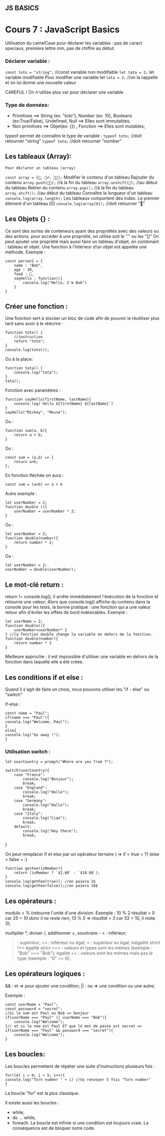 ## JS BASICS

# Cours 7 : JavaScript Basics
Utilisation du camelCase pour déclarer les variables : pas de caract speciaux, première lettre min, pas de chiffre au début.
###  Déclarer variable :
```const toto = "string";``` //const variable non modifiable
```let tata = 2;``` let variable modifiable
Pour modifier une variable let 
```tata = 3;``` //on la rappelle et on lui donne une nouvelle valeur

CAREFUL ! On n'utilise plus var pour déclarer une variable

### Type de données:

- Primitives ==> String (ex: "toto"), Number (ex: 10), Booleans (ex:True/False), Undefined, Null ==> Elles sont immutables;
- Non primitives ==> Objet(ex: {}) , Fonction ==> Elles sont mutables;

typeof permet de connaître le type de variable :
```typeof toto;``` //doit retourner "string"
```typeof tata;``` //doit retourner "number"


## Les tableaux (Array):
    Pour déclarer un tableau (array)
```const array = [🎅, 👳‍♂️, 👨‍🍳];```
    Modifier le contenu d'un tableau
Rajouter du contenu 
```array.push(👨‍💻);``` //à la fin du tableau
```array.unshift(👵);``` //au début du tableau
Retirer du contenu
```array.pop();``` //à la fin du tableau
```array.shift();``` //au début du tableau
Connaître la longueur d'un tableau
```console.log(array.length);```
    Les tableaux comportent des index. Le premier élément d'un tableau [0]
```console.log(array[0]);``` //doit retourner "🎅"

## Les Objets {} : 
Ce sont des sortes de conteneurs ayant des propriétés
 avec des valeurs ou des actions.
 pour accéder à une propriété, on utilise soit le "." ou les "[]"
 On peut ajouter une propriété mais aussi faire un tableau d'objet,
 en combinant : tableau et objet.
 Une fonction à l’intérieur d’un objet est appelée une méthode.
    Exemple :
 

    const person1 = {
        name : "Bob",
        age : 30,
        food : 🍕,
        sayHello : function(){
            console.log("Hello, I'm Bob")
        }
    }


## Créer une fonction : 
Une fonction sert à stocker un bloc de code afin de pouvoir le réutiliser plus tard sans avoir à le réécrire :


    function toto() {
        //instruction
        return "toto";
    }
    console.log(toto());


Ou à la place:

    function tata() {
        console.log("tata");
    }
    tata();

Fonction avec paramètres :

    function sayHello(firstName, lastName){
        console.log(`Hello ${firstName} ${lastName}`)
    }
    sayHello("Mickey", "Mouse");

Ou :

    function sum(a, b){
        return a + b;
    }
Ou :

    const sum = (a,b) => {
        return a+b;
    };

En fonction fléchée on aura :

    const sum = (a+b) => a + b 

Autre exemple :

    let userNumber = 2;
    function double (){
        userNumber = userNumber * 2;
    }
Ou :

    let userNumber = 2;
    function double(number){
        return number * 2;
    }

Ou :

    let userNumber = 2;
    userNumber = double(userNumber);

## Le mot-clé return : 
return != console.log();
il arrête immédiatement l'éxécution de la fonction
et retourne une valeur;
Alors que console.log() affiche du contenu dans la console pour
les tests,
la bonne pratique : une fonction qui a une valeur retour afin d'éviter les effets de bord indésirables.
    Exemple : 

    let userName = 2;
    function double(){
        userNumber=userNumber* 2
    } //la fonction double change la variable en dehors de la fonction.
    function double(number){
        return number * 2
    } 

Meilleure approche : il est impossible d'utiliser une variable en dehors de la fonction dans laquelle elle a été créée.

## Les conditions if et else : 
Quand il s'agit de faire un choix, nous pouvons utiliser  les "if - else" ou "switch"

if-else :


    const name = "Paul";
    if(name === "Paul"){
    console.log("Welcome, Paul");
    }
    else{
    console.log("Go away !");
    }

### Utilisation switch :


    let userCountry = prompt("Where are you from ?");

    switch(userCountry){
        case "France":
            console.log("Bonjour");
            break;
        case "England":
            console.log("Hello");
            break;
        case "Germany":
            console.log("Hallo");
            break;
        case "Italy":
            console.log("Ciao");
            break;
        default:
            console.log("Hey there");
            break;
}

On peut remplacer if et else par un opérateur ternaire ( => if = true = ?)  (else = false = :)


    function getFee(isMember){
        return (isMember ? `$2.00` : `$10.00`);
    }
    console.log(getFee(true)); //on paiera 2$
    console.log(getFee(false));//on paiera 10$

## Les opérateurs : 
modulo = % (retourne l'unité d'une division. 
Exemple : 10 % 2 résultat = 0 car 2*5 = 10 donc il ne reste rien; 
13 % 5 => résultat = 3 car 5*2 = 10, il reste 3); 

multiplier  *, diviser  /, additionner  +, soustraire -
< : inférieur;
> : supérieur;
<= : inférieur ou égal;
>= : supérieur ou égal;
inégalité strict !==
égalité strict === : valeurs et types sont les mêmes (exemple : "Bob" === "Bob");
égalité == : valeurs sont les mêmes mais pas le type (exemple : "0" == 0);

## Les opérateurs logiques : 
&& : et => pour ajouter une condition;
|| : ou => une condition ou une autre;

Exemple :

    const userName = "Paul";
    const password = "secret";
    //Si le nom est Paul ou Bob => bonjour
    if(userName === "Paul" || userName === "Bob"){
        console.log("Welcome");
    }// et si le nom est Paul ET que le mot de passe est secret =>
    if(userName === "Paul" && password === "secret"){
        console.log("Welcome");
    }

## Les boucles: 
Les boucles permettent de répéter une suite d'instructions plusieurs fois :


    for(let i = 0; i < 5; i++){
    console.log("Turn number " + i) //Va renvoyer 5 fois "Turn number"
    }
La boucle "for" est la plus classique.

Il existe aussi les boucles :
  - while,
  - do ... while,
  - foreach.
La boucle est infinie si une condition est toujours vraie.
La conséquence est de bloquer notre code.



